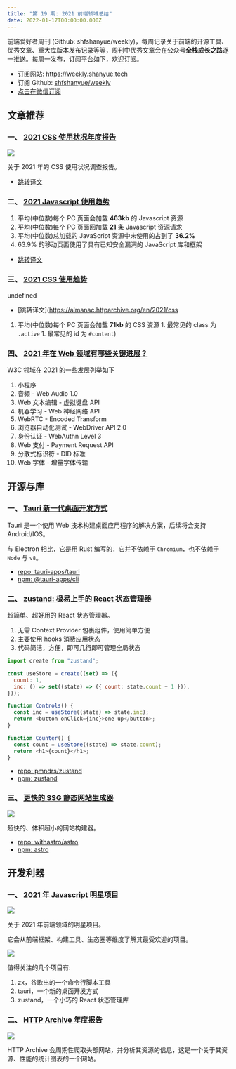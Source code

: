 ```yaml
---
title: "第 19 期: 2021 前端领域总结"
date: 2022-01-17T00:00:00.000Z
---
```


前端爱好者周刊 (Github: shfshanyue/weekly)，每周记录关于前端的开源工具、优秀文章、重大库版本发布记录等等，周刊中优秀文章会在公众号**全栈成长之路**逐一推送。每周一发布，订阅平台如下，欢迎订阅。

- 订阅网站: <https://weekly.shanyue.tech>
- 订阅 Github: [shfshanyue/weekly](https://github.com/shfshanyue/weekly)
- [点击在微信订阅](https://mp.weixin.qq.com/mp/appmsgalbum?action=getalbum&__biz=MjM5NjU5NjQ0NQ==&scene=1&album_id=1880625492081344514&count=3#wechat_redirect)

## 文章推荐

### **一、 [2021 CSS 使用状况年度报告](https://2021.stateofcss.com/zh-Hans/about)**

![](https://cdn.jsdelivr.net/gh/shfshanyue/assets/2021-12-20/clipboard-7046.5730a3.webp)

关于 2021 年的 CSS 使用状况调查报告。

- [跳转译文](https://juejin.cn/post/7043577751344775176)

### **二、 [2021 Javascript 使用趋势](https://juejin.cn/post/7045150888171667492)**

1. 平均(中位数)每个 PC 页面会加载 **463kb** 的 Javascript 资源
1. 平均(中位数)每个 PC 页面回加载 **21** 条 Javascript 资源请求
1. 平均(中位数)总加载的 JavaScript 资源中未使用的占到了 **36.2%**
1. 63.9% 的移动页面使用了具有已知安全漏洞的 JavaScript 库和框架

- [跳转译文](https://almanac.httparchive.org/en/2021/javascript)

### **三、 [2021 CSS 使用趋势](https://juejin.cn/post/7039547479997546533)**

undefined

- [跳转译文](https://almanac.httparchive.org/en/2021/css

1. 平均(中位数)每个 PC 页面会加载 **71kb** 的 CSS 资源 1. 最常见的 class 为 `.active` 1. 最常见的 id 为 `#content`)

### **四、 [2021 年在 Web 领域有哪些关键进展？](https://mp.weixin.qq.com/s/frlfZ9iRNyAMMN_m1rS8Zw)**

W3C 领域在 2021 的一些发展列举如下

1. 小程序
2. 音频 - Web Audio 1.0
3. Web 文本编辑 - 虚拟键盘 API
4. 机器学习 - Web 神经网络 API
5. WebRTC - Encoded Transform
6. 浏览器自动化测试 - WebDriver API 2.0
7. 身份认证 - WebAuthn Level 3
8. Web 支付 - Payment Request API
9. 分散式标识符 - DID 标准
10. Web 字体 - 增量字体传输

## 开源与库

### **一、 [Tauri 新一代桌面开发方式](https://tauri.studio/)**

Tauri 是一个使用 Web 技术构建桌面应用程序的解决方案，后续将会支持 Android/IOS。

与 Electron 相比，它是用 Rust 编写的，它并不依赖于 `Chromium`，也不依赖于 `Node` 与 `v8`。

- [repo: tauri-apps/tauri](https://github.com/tauri-apps/tauri)
- [npm: @tauri-apps/cli](https://npm.devtool.tech/@tauri-apps/cli)

### **二、 [zustand: 极易上手的 React 状态管理器](https://zustand-demo.pmnd.rs/)**

超简单、超好用的 React 状态管理器。

1. 无需 Context Provider 包裹组件，使用简单方便
1. 主要使用 hooks 消费应用状态
1. 代码简洁，方便，即可几行即可管理全局状态

```js
import create from "zustand";

const useStore = create((set) => ({
  count: 1,
  inc: () => set((state) => ({ count: state.count + 1 })),
}));

function Controls() {
  const inc = useStore((state) => state.inc);
  return <button onClick={inc}>one up</button>;
}

function Counter() {
  const count = useStore((state) => state.count);
  return <h1>{count}</h1>;
}
```

- [repo: pmndrs/zustand](https://github.com/pmndrs/zustand)
- [npm: zustand](https://npm.devtool.tech/zustand)

### **三、 [更快的 SSG 静态网站生成器](https://astro.build/)**

![](https://cdn.jsdelivr.net/gh/shfshanyue/assets/2022-01-17/clipboard-5427.b76d17.webp)

超快的、体积超小的网站构建器。

- [repo: withastro/astro](https://github.com/withastro/astro)
- [npm: astro](https://npm.devtool.tech/astro)

## 开发利器

### **一、 [2021 年 Javascript 明星项目](https://risingstars.js.org/2021/zh)**

![](https://cdn.jsdelivr.net/gh/shfshanyue/assets/2022-01-17/clipboard-9401.5bcc50.webp)

关于 2021 年前端领域的明星项目。

它会从前端框架、构建工具、生态圈等维度了解其最受欢迎的项目。

![](https://cdn.jsdelivr.net/gh/shfshanyue/assets/2022-01-17/clipboard-0424.acd2a0.webp)

值得关注的几个项目有:

1. zx，谷歌出的一个命令行脚本工具
1. tauri，一个新的桌面开发方式
1. zustand，一个小巧的 React 状态管理库

### **二、 [HTTP Archive 年度报告](https://almanac.httparchive.org/zh-CN/2021/)**

![](https://cdn.jsdelivr.net/gh/shfshanyue/assets/2022-01-17/clipboard-7755.23a174.webp)

HTTP Archive 会周期性爬取头部网站，并分析其资源的信息，这是一个关于其资源、性能的统计图表的一个网站。
